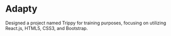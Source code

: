 # Adapty

Designed a project named Trippy for training purposes, focusing on
utilizing React.js, HTML5, CSS3, and Bootstrap.
